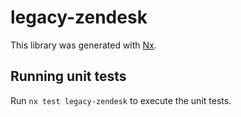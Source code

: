 # legacy-zendesk

This library was generated with [Nx](https://nx.dev).

## Running unit tests

Run `nx test legacy-zendesk` to execute the unit tests.
